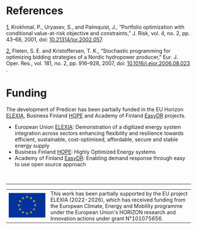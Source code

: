 # References

 [1.](dx.doi.org/10.21314/jor.2002.057) Krokhmal, P., Uryasev, S., and Palmquist, J., “Portfolio optimization with conditional value-at-risk objective and constraints,” J. Risk, vol. 4, no. 2, pp. 43–68, 2001, doi: [10.21314/jor.2002.057](dx.doi.org/10.21314/jor.2002.057).

 [2.](dx.doi.org/10.1016/j.ejor.2006.08.023) Fleten, S. E. and Kristoffersen, T. K., “Stochastic programming for optimizing bidding strategies of a Nordic hydropower producer,” Eur. J. Oper. Res., vol. 181, no. 2, pp. 916–928, 2007, doi:  [10.1016/j.ejor.2006.08.023](dx.doi.org/10.1016/j.ejor.2006.08.023) .

# Funding

The development of Predicer has been partially funded in the EU Horizon [ELEXIA](https://www.elexia-project.eu/), Business Finland [HOPE](https://hopeproject.fi/) and Academy of Finland [EasyDR](https://cris.vtt.fi/en/projects/enabling-demand-response-through-easy-to-use-open-source-approach) projects.
- European Union [ELEXIA](https://www.elexia-project.eu/): Demonstration of a digitized energy system integration across sectors enhancing flexibility and resilience towards efficient, sustainable, cost-optimised, affordable, secure and stable energy supply
- Business Finland [HOPE](https://hopeproject.fi/): Highly Optimized Energy systems
- Academy of Finland [EasyDR](https://cris.vtt.fi/en/projects/enabling-demand-response-through-easy-to-use-open-source-approach): Enabling demand response through easy to use open source approach

&nbsp;
<hr>
<center>
<table width=500px frame="none">
<tr>
<td valign="middle" width=100px>
<img src=images/Flag_of_Europe.svg alt="EU emblem" width=100%></td>
<td valign="middle">This work has been partially supported by the EU project ELEXIA (2022-2026), which has received funding from the European Climate, Energy and Mobility programme under the European Union's HORIZON research and Innovation actions under grant N°101075656.</td> 
</table>
</table>
</center>

